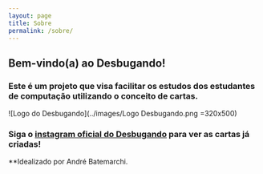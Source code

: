 ```yaml
---
layout: page
title: Sobre
permalink: /sobre/
---
```


## Bem-vindo(a) ao Desbugando!

### Este é um projeto que visa facilitar os estudos dos estudantes de computação utilizando o conceito de cartas.

![Logo do Desbugando](../images/Logo Desbugando.png =320x500)

### Siga o [instagram oficial do Desbugando](https://www.instagram.com/des_bugando/) para ver as cartas já criadas!

**Idealizado por André Batemarchi.
